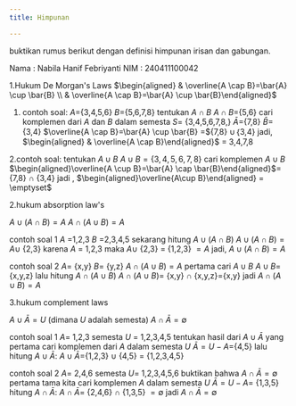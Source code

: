 ```yaml
---
title: Himpunan

---
```


buktikan rumus berikut dengan definisi himpunan irisan dan gabungan. 

Nama : Nabila Hanif Febriyanti
NIM : 240411100042


1.Hukum De Morgan's Laws
$\begin{aligned} & \overline{A \cap B}=\bar{A} \cup \bar{B} \\ & \overline{A \cap B}=\bar{A} \cup \bar{B}\end{aligned}$
1. contoh soal:
  $A=${3,4,5,6}
  $B=${5,6,7,8}
  tentukan $A \cap B$ 
  $A \cap B =${5,6}
  cari komplemen dari $A$ dan $B$ dalam semesta $S =$ {3,4,5,6,7,8,}
  $\bar{A} =${7,8}
  $\bar{B} =${3,4}
  $\overline{A \cap B}=\bar{A} \cup \bar{B} =${7,8}  $\cup$｛3,4}
  jadi, $\begin{aligned} & \overline{A \cap B}\end{aligned}$ $=$ 3,4,7,8
  
2.contoh soal:
tentukan $A \cup B$
$A \cup B = \{3, 4, 5, 6, 7, 8\}$
cari komplemen $A \cup B$
$\begin{aligned}\overline{A \cup B}=\bar{A} \cap \bar{B}\end{aligned}$={7,8} $\cap$ {3,4}
jadi , $\begin{aligned}\overline{A\cup B}\end{aligned} = \emptyset$


2.hukum absorption law's

$A \cup (A \cap B) = A$
$A \cap (A \cup B) = A$

contoh soal 1
$A$ =1,2,3
$B$ =2,3,4,5
sekarang hitung $A \cup (A \cap B)$
$A \cup (A \cap B)= A \cup$ {2,3}
karena $A$ = 1,2,3 maka
$A \cup$ {2,3} $=$ {1,2,3} $= A$
jadi, $A \cup (A \cap B)= A$

contoh soal 2
$A =$ {x,y}
$B =$ {y,z}
$A \cap (A \cup B)=A$
pertama cari $A \cup B$
$A \cup B =$ {x,y,z}
lalu hitung $A \cap (A\cup B)$
$A \cap (A \cup B) =$ {x,y} $\cap$ {x,y,z}={x,y}
jadi $A \cap (A \cup B) = A$


3.hukum complement laws

$A \cup \bar{A} = U$ (dimana $U$ adalah semesta)
$A \cap \bar{A} = \emptyset$

contoh soal 1
$A=$ 1,2,3
semesta $U$ = 1,2,3,4,5
tentukan hasil dari $A \cup \bar {A}$
yang pertama cari komplemen dari $A$ dalam semesta $U$
$\bar {A}=U-A=${4,5}
lalu hitung $A \cup \bar {A}$:
$A \cup \bar {A}=${1,2,3} $\cup$ {4,5} $=$ {1,2,3,4,5}

contoh soal 2
$A=$ 2,4,6
semesta $U=$ 1,2,3,4,5,6 buktikan bahwa
$A \cap \bar{A}= \emptyset$
pertama tama kita cari komplemen $A$ dalam semesta $U$
$\bar {A}=U-A=$ {1,3,5}
hitung $A \cap \bar{A}$:
$A \cap \bar{A}=$ {2,4,6} $\cap$ {1,3,5} $= \emptyset$
jadi $A \cap \bar{A}= \emptyset$